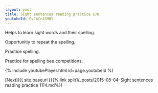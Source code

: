 ```yaml
---
layout: post
title: Sight sentences reading practice 670
youtubeId: GvCmCn4SMBY
---
```

 
 
Helps to learn sight words and their spelling.

Opportunitiy to repeat the spelling. 

Practice spelling. 
 
Practice for spelling bee competitions. 
 
{% include youtubePlayer.html id=page.youtubeId %}
 
 

[Next]({{ site.baseurl }}{% link  split1/_posts/2015-08-04-Sight sentences reading practice 1114.md%})
 

